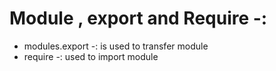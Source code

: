 # Module , export and Require -:

 -  modules.export -: is used to transfer module
 - require -: used to import module
 